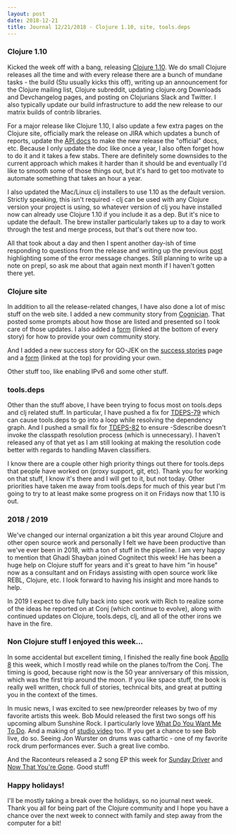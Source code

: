 ```yaml
---
layout: post
date: 2018-12-21
title: Journal 12/21/2018 - Clojure 1.10, site, tools.deps
---
```


### Clojure 1.10

Kicked the week off with a bang, releasing [Clojure 1.10](https://clojure.org/news/2018/12/17/clojure110). We do small Clojure releases all the time and with every release there are a bunch of mundane tasks - the build (Stu usually kicks this off), writing up an announcement for the Clojure mailing list, Clojure subreddit, updating clojure.org Downloads and Devchangelog pages, and posting on Clojurians Slack and Twitter. I also typically update our build infrastructure to add the new release to our matrix builds of contrib libraries.

For a major release like Clojure 1.10, I also update a few extra pages on the Clojure site, officially mark the release on JIRA which updates a bunch of reports, update the [API docs](http://clojure.github.io/clojure/) to make the new release the "official" docs, etc. Because I only update the doc like once a year, I also often forget how to do it and it takes a few stabs. There are definitely some downsides to the current approach which makes it harder than it should be and eventually I'd like to smooth some of those things out, but it's hard to get too motivate to automate something that takes an hour a year.

I also updated the Mac/Linux clj installers to use 1.10 as the default version. Strictly speaking, this isn't required - clj can be used with any Clojure version your project is using, so whatever version of clj you have installed now can already use Clojure 1.10 if you include it as a dep. But it's nice to update the default. The brew installer particularly takes up to a day to work through the test and merge process, but that's out there now too. 

All that took about a day and then I spent another day-ish of time responding to questions from the release and writing up the previous [post](http://insideclojure.org/2018/12/17/errors/) highlighting some of the error message changes. Still planning to write up a note on prepl, so ask me about that again next month if I haven't gotten there yet.

### Clojure site	

In addition to all the release-related changes, I have also done a lot of misc stuff on the web site. I added a new community story from [Cognician](https://clojure.org/stories/cognician). That posted some prompts about how those are listed and presented so I took care of those updates. I also added a [form](https://goo.gl/forms/5UdrL52dbcWnCs3F2) (linked at the bottom of every story) for how to provide your own community story.

And I added a new success story for GO-JEK on the [success stories](https://clojure.org/community/success_stories) page and a [form](https://goo.gl/forms/eBOzyNESFNf9DxJa2) (linked at the top) for providing your own.

Other stuff too, like enabling IPv6 and some other stuff.

### tools.deps

Other than the stuff above, I have been trying to focus most on tools.deps and clj related stuff. In particular, I have pushed a fix for [TDEPS-79](https://dev.clojure.org/jira/browse/TDEPS-79) which can cause tools.deps to go into a loop while resolving the dependency graph. And I pushed a small fix for [TDEPS-82](https://dev.clojure.org/jira/browse/TDEPS-82) to ensure -Sdescribe doesn't invoke the classpath resolution process (which is unnecessary). I haven't released any of that yet as I am still looking at making the resolution code better with regards to handling Maven classifiers. 

I know there are a couple other high priority things out there for tools.deps that people have worked on (proxy support, git, etc). Thank you for working on that stuff, I know it's there and I will get to it, but not today. Other priorities have taken me away from tools.deps for much of this year but I'm going to try to at least make some progress on it on Fridays now that 1.10 is out.

### 2018 / 2019

We've changed our internal organization a bit this year around Clojure and other open source work and personally I felt we have been productive than we've ever been in 2018, with a ton of stuff in the pipeline. I am very happy to mention that Ghadi Shayban joined Cognitect this week! He has been a huge help on Clojure stuff for years and it's great to have him "in house" now as a consultant and on Fridays assisting with open source work like REBL, Clojure, etc. I look forward to having his insight and more hands to help.

In 2019 I expect to dive fully back into spec work with Rich to realize some of the ideas he reported on at Conj (which continue to evolve), along with continued updates on Clojure, tools.deps, clj, and all of the other irons we have in the fire.

### Non Clojure stuff I enjoyed this week...

In some accidental but excellent timing, I finished the really fine book [Apollo 8](https://www.amazon.com/dp/1627798323) this week, which I mostly read while on the planes to/from the Conj. The timing is good, because right now is the 50 year anniversary of this mission, which was the first trip around the moon. If you like space stuff, the book is really well written, chock full of stories, technical bits, and great at putting you in the context of the times.

In music news, I was excited to see new/preorder releases by two of my favorite artists this week. Bob Mould released the first two songs off his upcoming album Sunshine Rock. I particularly love [What Do You Want Me To Do](https://www.youtube.com/watch?v=m6ZW5r_C_mU). And a making of [studio video](https://www.youtube.com/watch?v=fcQ1t4d6S60) too. If you get a chance to see Bob live, do so. Seeing Jon Wurster on drums was cathartic - one of my favorite rock drum performances ever. Such a great live combo.

And the Raconteurs released a 2 song EP this week for [Sunday Driver](https://www.youtube.com/watch?v=kHpWUTCAR4I) and [Now That You're Gone](https://www.youtube.com/watch?v=WFaozNKOdLk). Good stuff!

### Happy holidays!

I'll be mostly taking a break over the holidays, so no journal next week. Thank you all for being part of the Clojure community and I hope you have a chance over the next week to connect with family and step away from the computer for a bit!
